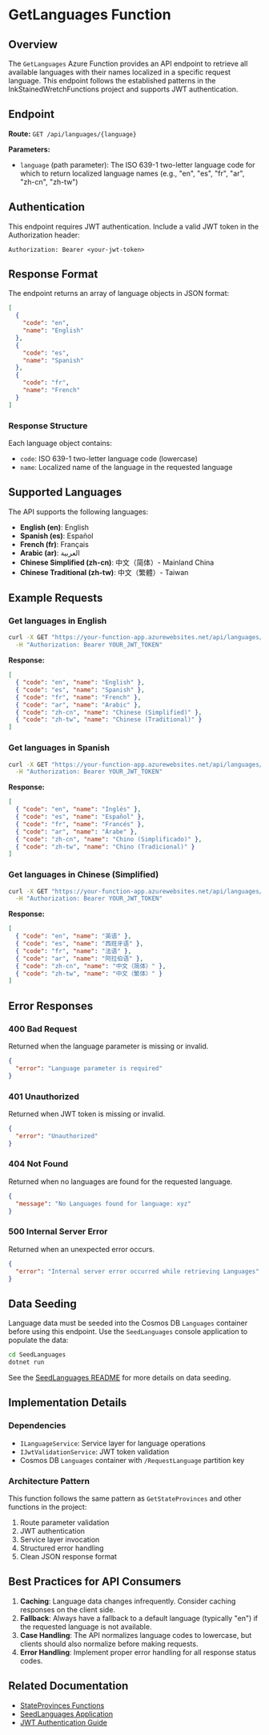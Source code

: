 # GetLanguages Function

## Overview

The `GetLanguages` Azure Function provides an API endpoint to retrieve all available languages with their names localized in a specific request language. This endpoint follows the established patterns in the InkStainedWretchFunctions project and supports JWT authentication.

## Endpoint

**Route:** `GET /api/languages/{language}`

**Parameters:**
- `language` (path parameter): The ISO 639-1 two-letter language code for which to return localized language names (e.g., "en", "es", "fr", "ar", "zh-cn", "zh-tw")

## Authentication

This endpoint requires JWT authentication. Include a valid JWT token in the Authorization header:

```
Authorization: Bearer <your-jwt-token>
```

## Response Format

The endpoint returns an array of language objects in JSON format:

```json
[
  {
    "code": "en",
    "name": "English"
  },
  {
    "code": "es", 
    "name": "Spanish"
  },
  {
    "code": "fr",
    "name": "French"
  }
]
```

### Response Structure

Each language object contains:
- `code`: ISO 639-1 two-letter language code (lowercase)
- `name`: Localized name of the language in the requested language

## Supported Languages

The API supports the following languages:
- **English (en)**: English
- **Spanish (es)**: Español
- **French (fr)**: Français
- **Arabic (ar)**: العربية
- **Chinese Simplified (zh-cn)**: 中文（简体）- Mainland China
- **Chinese Traditional (zh-tw)**: 中文（繁體）- Taiwan

## Example Requests

### Get languages in English
```bash
curl -X GET "https://your-function-app.azurewebsites.net/api/languages/en" \
  -H "Authorization: Bearer YOUR_JWT_TOKEN"
```

**Response:**
```json
[
  { "code": "en", "name": "English" },
  { "code": "es", "name": "Spanish" },
  { "code": "fr", "name": "French" },
  { "code": "ar", "name": "Arabic" },
  { "code": "zh-cn", "name": "Chinese (Simplified)" },
  { "code": "zh-tw", "name": "Chinese (Traditional)" }
]
```

### Get languages in Spanish
```bash
curl -X GET "https://your-function-app.azurewebsites.net/api/languages/es" \
  -H "Authorization: Bearer YOUR_JWT_TOKEN"
```

**Response:**
```json
[
  { "code": "en", "name": "Inglés" },
  { "code": "es", "name": "Español" },
  { "code": "fr", "name": "Francés" },
  { "code": "ar", "name": "Árabe" },
  { "code": "zh-cn", "name": "Chino (Simplificado)" },
  { "code": "zh-tw", "name": "Chino (Tradicional)" }
]
```

### Get languages in Chinese (Simplified)
```bash
curl -X GET "https://your-function-app.azurewebsites.net/api/languages/zh-cn" \
  -H "Authorization: Bearer YOUR_JWT_TOKEN"
```

**Response:**
```json
[
  { "code": "en", "name": "英语" },
  { "code": "es", "name": "西班牙语" },
  { "code": "fr", "name": "法语" },
  { "code": "ar", "name": "阿拉伯语" },
  { "code": "zh-cn", "name": "中文（简体）" },
  { "code": "zh-tw", "name": "中文（繁体）" }
]
```

## Error Responses

### 400 Bad Request
Returned when the language parameter is missing or invalid.

```json
{
  "error": "Language parameter is required"
}
```

### 401 Unauthorized
Returned when JWT token is missing or invalid.

```json
{
  "error": "Unauthorized"
}
```

### 404 Not Found
Returned when no languages are found for the requested language.

```json
{
  "message": "No Languages found for language: xyz"
}
```

### 500 Internal Server Error
Returned when an unexpected error occurs.

```json
{
  "error": "Internal server error occurred while retrieving Languages"
}
```

## Data Seeding

Language data must be seeded into the Cosmos DB `Languages` container before using this endpoint. Use the `SeedLanguages` console application to populate the data:

```bash
cd SeedLanguages
dotnet run
```

See the [SeedLanguages README](../SeedLanguages/README.md) for more details on data seeding.

## Implementation Details

### Dependencies
- `ILanguageService`: Service layer for language operations
- `IJwtValidationService`: JWT token validation
- Cosmos DB `Languages` container with `/RequestLanguage` partition key

### Architecture Pattern
This function follows the same pattern as `GetStateProvinces` and other functions in the project:
1. Route parameter validation
2. JWT authentication
3. Service layer invocation
4. Structured error handling
5. Clean JSON response format

## Best Practices for API Consumers

1. **Caching**: Language data changes infrequently. Consider caching responses on the client side.
2. **Fallback**: Always have a fallback to a default language (typically "en") if the requested language is not available.
3. **Case Handling**: The API normalizes language codes to lowercase, but clients should also normalize before making requests.
4. **Error Handling**: Implement proper error handling for all response status codes.

## Related Documentation

- [StateProvinces Functions](STATEPROVINCES_FUNCTIONS.md)
- [SeedLanguages Application](../SeedLanguages/README.md)
- [JWT Authentication Guide](USER_SECRETS_GUIDE.md)
